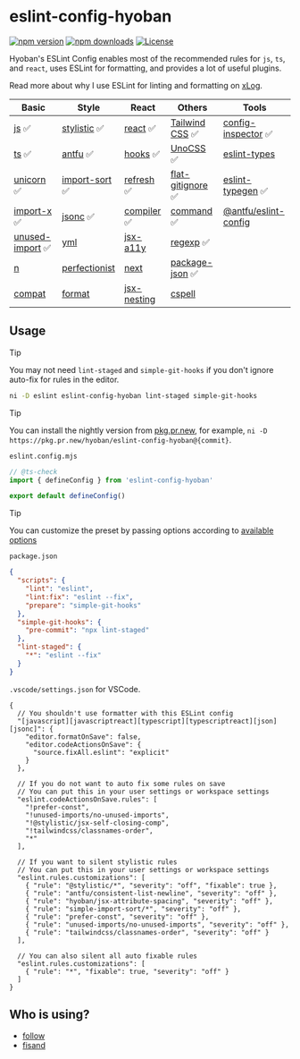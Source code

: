 # eslint-config-hyoban

[![npm version][npm-version-src]][npm-version-href]
[![npm downloads][npm-downloads-src]][npm-downloads-href]
[![License][license-src]][license-href]

Hyoban's ESLint Config enables most of the recommended rules for `js`, `ts`, and `react`, uses ESLint for formatting, and provides a lot of useful plugins.

Read more about why I use ESLint for linting and formatting on [xLog](https://hyoban.xlog.app/why-eslint).

| Basic              | Style            | React         | Others              | Tools                  |
| ------------------ | ---------------- | ------------- | ------------------- | ---------------------- |
| [js] ✅            | [stylistic] ✅   | [react] ✅    | [Tailwind CSS] ✅   | [config-inspector] ✅  |
| [ts] ✅            | [antfu] ✅       | [hooks] ✅    | [UnoCSS] ✅         | [eslint-types]         |
| [unicorn] ✅       | [import-sort] ✅ | [refresh] ✅  | [flat-gitignore] ✅ | [eslint-typegen] ✅    |
| [import-x] ✅      | [jsonc] ✅       | [compiler] ✅ | [command] ✅        | [@antfu/eslint-config] |
| [unused-import] ✅ | [yml]            | [jsx-a11y]    | [regexp] ✅         |                        |
| [n]                | [perfectionist]  | [next]        | [package-json] ✅   |                        |
| [compat]           | [format]         | [jsx-nesting] | [cspell]            |                        |

## Usage

> [!TIP]
> You may not need `lint-staged` and `simple-git-hooks` if you don't ignore auto-fix for rules in the editor.

```sh
ni -D eslint eslint-config-hyoban lint-staged simple-git-hooks
```

> [!TIP]
> You can install the nightly version from [pkg.pr.new](https://github.com/stackblitz-labs/pkg.pr.new), for example, `ni -D https://pkg.pr.new/hyoban/eslint-config-hyoban@{commit}`.

`eslint.config.mjs`

```ts
// @ts-check
import { defineConfig } from 'eslint-config-hyoban'

export default defineConfig()
```

> [!TIP]
> You can customize the preset by passing options according to [available options](https://github.com/hyoban/eslint-config-hyoban/blob/main/src/option.ts)

`package.json`

```json
{
  "scripts": {
    "lint": "eslint",
    "lint:fix": "eslint --fix",
    "prepare": "simple-git-hooks"
  },
  "simple-git-hooks": {
    "pre-commit": "npx lint-staged"
  },
  "lint-staged": {
    "*": "eslint --fix"
  }
}
```

`.vscode/settings.json` for VSCode.

```jsonc
{
  // You shouldn't use formatter with this ESLint config
  "[javascript][javascriptreact][typescript][typescriptreact][json][jsonc]": {
    "editor.formatOnSave": false,
    "editor.codeActionsOnSave": {
      "source.fixAll.eslint": "explicit"
    }
  },

  // If you do not want to auto fix some rules on save
  // You can put this in your user settings or workspace settings
  "eslint.codeActionsOnSave.rules": [
    "!prefer-const",
    "!unused-imports/no-unused-imports",
    "!@stylistic/jsx-self-closing-comp",
    "!tailwindcss/classnames-order",
    "*"
  ],

  // If you want to silent stylistic rules
  // You can put this in your user settings or workspace settings
  "eslint.rules.customizations": [
    { "rule": "@stylistic/*", "severity": "off", "fixable": true },
    { "rule": "antfu/consistent-list-newline", "severity": "off" },
    { "rule": "hyoban/jsx-attribute-spacing", "severity": "off" },
    { "rule": "simple-import-sort/*", "severity": "off" },
    { "rule": "prefer-const", "severity": "off" },
    { "rule": "unused-imports/no-unused-imports", "severity": "off" },
    { "rule": "tailwindcss/classnames-order", "severity": "off" }
  ],

  // You can also silent all auto fixable rules
  "eslint.rules.customizations": [
    { "rule": "*", "fixable": true, "severity": "off" }
  ]
}
```

## Who is using?

- [follow](https://github.com/RSSNext/follow)
- [fisand](https://github.com/fisand)

[npm-version-src]: https://img.shields.io/npm/v/eslint-config-hyoban?style=flat&colorA=080f12&colorB=1fa669
[npm-version-href]: https://npmjs.com/package/eslint-config-hyoban
[npm-downloads-src]: https://img.shields.io/npm/dm/eslint-config-hyoban?style=flat&colorA=080f12&colorB=1fa669
[npm-downloads-href]: https://npmjs.com/package/eslint-config-hyoban
[license-src]: https://img.shields.io/github/license/hyoban/eslint-config-hyoban.svg?style=flat&colorA=080f12&colorB=1fa669
[license-href]: https://github.com/hyoban/eslint-config-hyoban/blob/main/LICENSE
[js]: https://www.npmjs.com/package/@eslint/js
[ts]: https://typescript-eslint.io
[unicorn]: https://github.com/sindresorhus/eslint-plugin-unicorn
[import-x]: https://github.com/un-ts/eslint-plugin-import-x
[n]: https://github.com/eslint-community/eslint-plugin-n
[compat]: https://github.com/amilajack/eslint-plugin-compat
[stylistic]: https://eslint.style
[antfu]: https://github.com/antfu/eslint-plugin-antfu
[import-sort]: https://github.com/lydell/eslint-plugin-simple-import-sort
[jsonc]: https://github.com/ota-meshi/eslint-plugin-jsonc
[yml]: https://github.com/ota-meshi/eslint-plugin-yml
[perfectionist]: https://github.com/azat-io/eslint-plugin-perfectionist
[react]: https://eslint-react.xyz
[hooks]: https://github.com/facebook/react/tree/main/packages/eslint-plugin-react-hooks
[next]: https://nextjs.org/docs/app/building-your-application/configuring/eslint#eslint-plugin
[refresh]: https://github.com/ArnaudBarre/eslint-plugin-react-refresh
[jsx-nesting]: https://github.com/MananTank/eslint-plugin-validate-jsx-nesting
[jsx-a11y]: https://github.com/jsx-eslint/eslint-plugin-jsx-a11y
[Tailwind CSS]: https://github.com/francoismassart/eslint-plugin-tailwindcss
[UnoCSS]: https://unocss.dev/integrations/eslint
[flat-gitignore]: https://github.com/antfu/eslint-config-flat-gitignore
[config-inspector]: https://github.com/eslint/config-inspector
[@antfu/eslint-config]: https://github.com/antfu/eslint-config
[eslint-types]: https://github.com/eslint-types
[format]: https://github.com/antfu/eslint-plugin-format
[unused-import]: https://github.com/sweepline/eslint-plugin-unused-imports
[package-json]: https://github.com/JoshuaKGoldberg/eslint-plugin-package-json
[eslint-typegen]: https://github.com/antfu/eslint-typegen
[command]: https://github.com/antfu/eslint-plugin-command
[regexp]: https://github.com/ota-meshi/eslint-plugin-regexp
[compiler]: https://github.com/facebook/react/tree/main/compiler/packages/eslint-plugin-react-compiler
[cspell]: https://github.com/streetsidesoftware/cspell/tree/main/packages/cspell-eslint-plugin#readme
